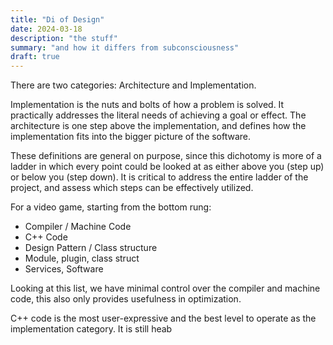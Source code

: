 ```yaml
---
title: "Di of Design"
date: 2024-03-18
description: "the stuff"
summary: "and how it differs from subconsciousness"
draft: true
---
```


There are two categories: Architecture and Implementation.

Implementation is the nuts and bolts of how a problem is solved. It practically addresses the literal needs of achieving a goal or effect. The architecture is one step above the implementation, and defines how the implementation fits into the bigger picture of the software. 

These definitions are general on purpose, since this dichotomy is more of a ladder in which every point could be looked at as either above you (step up) or below you (step down). It is critical to address the entire ladder of the project, and assess which steps can be effectively utilized.

For a video game, starting from the bottom rung:

- Compiler / Machine Code
- C++ Code
- Design Pattern / Class structure
- Module, plugin, class struct
- Services, Software 

Looking at this list, we have minimal control over the compiler and machine code, this also only provides usefulness in optimization.

C++ code is the most user-expressive and the best level to operate as the implementation category. It is still heab